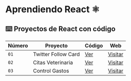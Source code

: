 # Aprendiendo React ⚛️

## ⌨️ Proyectos de React con código

| Número | Proyecto            | Código                                  | Web                                     |
| ------ | ------------------- | --------------------------------------- | --------------------------------------- |
| `01`   | Twitter Follow Card | [Ver](projects/01-twitter-follow-card/) | [Visitar](https://follow-card.surge.sh) |
| `02`   | Citas Veterinaria | [Ver](projects/Vite/citas-react) | [Visitar](https://fluffy-conkies-e708fa.netlify.app/) |
| `03`   | Control Gastos | [Ver](projects/Vite/control-gastos) | [Visitar](https://marvelous-cajeta-652b8c.netlify.app/) |
